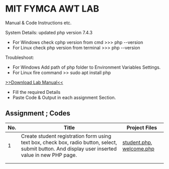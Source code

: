 # MIT FYMCA AWT LAB
Manual &amp; Code Instructions etc.

System Details: updated php version 7.4.3
- For Windows check cphp version from cmd >>> php --version
- For Linux check php version from terminal >>> php --version

Troubleshoot:
- For Windows Add path of php folder to Environment Variables Settings.
- For Linux fire command >> sudo apt install php

[>>Download Lab Manual<<](https://bit.ly/AWT_Lab_Manual)
- Fill the required Details
- Paste Code & Output in each assignment Section.

## Assignment ; Codes
|No. |Title| Project Files |
| --- | ----- | ------ | 
| 1| Create student registration form using text box, check box, radio button, select, submit button. And display user inserted value in new PHP page. | [student.php](https://github.com/atulkamble/AWT-LAB/blob/main/student.php), [welcome.php](https://github.com/atulkamble/AWT-LAB/blob/main/welcome.php) | 
| |  |  | 
| |  |  | 
